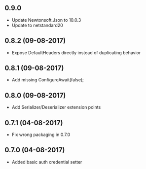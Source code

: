 ## 0.9.0 
  * Update Newtonsoft.Json to 10.0.3
  * Update to netstandard20

## 0.8.2 (09-08-2017)
  * Expose DefaultHeaders directly instead of duplicating behavior

## 0.8.1 (09-08-2017)
  * Add missing ConfigureAwait(false);

## 0.8.0 (09-08-2017)
  * Add Serializer/Deserializer extension points

## 0.7.1 (04-08-2017)

  * Fix wrong packaging in 0.7.0

## 0.7.0 (04-08-2017)

  * Added basic auth credential setter